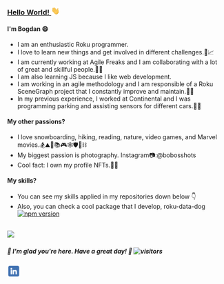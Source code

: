 ### [Hello World! <img src="https://github.com/bogdanterzea/bogdanterzea/blob/master/wave.gif" width="20px"> ](https://www.youtube.com/watch?v=u7JMhVI7taQ&ab_channel=AlanWalker) 

#### I'm Bogdan 😄
- I am an enthusiastic Roku programmer.
- I love to learn new things and get involved in different challenges.🔭📈
- I am currently working at Agile Freaks and I am collaborating with a lot of great and skillful people.🧙‍♂️
- I am also learning JS because I like web development.
- I am working in an agile methodology and I am responsible of a Roku SceneGraph project that I constantly improve and maintain.👨‍💻
- In my previous experience, I worked at Continental and I was programming parking and assisting sensors for different cars.🚗🚚

#### My other passions?
- I love snowboarding, hiking, reading, nature, video games, and Marvel movies.🏂⛰️👣📚🎮🕸️🛡️🔨⛓️
- My biggest passion is photography. Instagram📷:@bobosshots
- Cool fact: I own my profile NFTs.🐶👻

#### My skills?
- You can see my skills applied in my repositories down below 👇
- Also, you can check a cool package that I develop, roku-data-dog [![npm version](https://img.shields.io/npm/v/roku-data-dog.svg?logo=npm)](https://www.npmjs.com/package/roku-data-dog)
</br>
<a href="http://www.github.com/bogdanterzea"><img src="https://github-readme-stats.vercel.app/api?username=bogdanterzea&custom_title=Bogdan's Github status&show_icons=true&hide_border=true&title_color=d0f55e&text_color=ffffff&icon_color=e4b45c&bg_color=313245,3a2e17,3a2e17,#5b4825"/></a>

##### 👋 I'm glad you're here. Have a great day! 👋 ![visitors](https://visitor-badge.glitch.me/badge?page_id=github.com/bogdanterzea&left_color=blue&right_color=yellow)

####
<a href="https://www.linkedin.com/in/bogdan-terzea/" target="_blank"><img src="https://github.com/bogdanterzea/bogdanterzea/blob/master/LinkedIn.png" alt="LinkedIn" width="30"></a>

